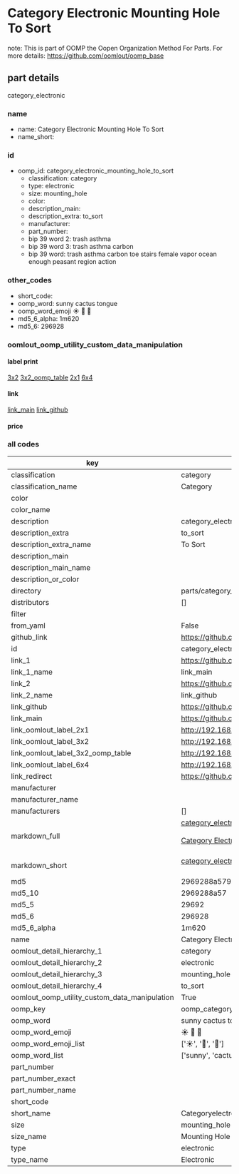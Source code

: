# Category Electronic Mounting Hole To Sort  

note: This is part of OOMP the Oopen Organization Method For Parts. For more details: https://github.com/oomlout/oomp_base

##  part details
  



category_electronic



### name
* name: Category Electronic Mounting Hole To Sort
* name_short: 
### id
* oomp_id: category_electronic_mounting_hole_to_sort
  * classification: category
  * type: electronic
  * size: mounting_hole
  * color: 
  * description_main: 
  * description_extra: to_sort
  * manufacturer: 
  * part_number: 
  * bip 39 word 2: trash asthma
  * bip 39 word 3: trash asthma carbon
  * bip 39 word: trash asthma carbon toe stairs female vapor ocean enough peasant region action

### other_codes
* short_code: 
* oomp_word: sunny cactus tongue
* oomp_word_emoji :sunny: :cactus: :tongue:
* md5_6_alpha: 1m620
* md5_6: 296928






### oomlout_oomp_utility_custom_data_manipulation
#### label print
[3x2](http://192.168.1.245:1112/?label=oomp%201m620)
[3x2_oomp_table](http://192.168.1.108:1112/?label=oomp%201m620)
[2x1](http://192.168.1.242:1112/?label=oomp%201m620)
[6x4](http://192.168.1.55:1112/?label=oomp%201m620)    

#### link

[link_main](https://github.com/oomlout/oomlout_oomp_version_1_messy/tree/main/parts/category_electronic_mounting_hole_to_sort) [link_github](https://github.com/oomlout/oomlout_oomp_version_1_messy/tree/main/parts/category_electronic_mounting_hole_to_sort)                             

#### price







### all codes 
| key | value |  
| --- | --- |  
| classification | category |  
| classification_name | Category |  
| color |  |  
| color_name |  |  
| description | category_electronic |  
| description_extra | to_sort |  
| description_extra_name | To Sort |  
| description_main |  |  
| description_main_name |  |  
| description_or_color |   |  
| directory | parts/category_electronic_mounting_hole_to_sort |  
| distributors | [] |  
| filter |  |  
| from_yaml | False |  
| github_link | https://github.com/oomlout/oomlout_oomp_part_src/tree/main/parts/category_electronic_mounting_hole_to_sort |  
| id | category_electronic_mounting_hole_to_sort |  
| link_1 | https://github.com/oomlout/oomlout_oomp_version_1_messy/tree/main/parts/category_electronic_mounting_hole_to_sort |  
| link_1_name | link_main |  
| link_2 | https://github.com/oomlout/oomlout_oomp_version_1_messy/tree/main/parts/category_electronic_mounting_hole_to_sort |  
| link_2_name | link_github |  
| link_github | https://github.com/oomlout/oomlout_oomp_version_1_messy/tree/main/parts/category_electronic_mounting_hole_to_sort |  
| link_main | https://github.com/oomlout/oomlout_oomp_version_1_messy/tree/main/parts/category_electronic_mounting_hole_to_sort |  
| link_oomlout_label_2x1 | http://192.168.1.242:1112/?label=oomp%201m620 |  
| link_oomlout_label_3x2 | http://192.168.1.245:1112/?label=oomp%201m620 |  
| link_oomlout_label_3x2_oomp_table | http://192.168.1.108:1112/?label=oomp%201m620 |  
| link_oomlout_label_6x4 | http://192.168.1.55:1112/?label=oomp%201m620 |  
| link_redirect | https://github.com/oomlout/oomlout_oomp_version_1_messy/tree/main/parts/category_electronic_mounting_hole_to_sort |  
| manufacturer |  |  
| manufacturer_name |  |  
| manufacturers | [] |  
| markdown_full | [category_electronic_mounting_hole_to_sort](none)<br>[](none)<br>[Category Electronic Mounting Hole To Sort](none)<br><br> |  
| markdown_short | [category_electronic_mounting_hole_to_sort](none)<br><br> |  
| md5 | 2969288a5798fe2d53ea2e3844c3873b |  
| md5_10 | 2969288a57 |  
| md5_5 | 29692 |  
| md5_6 | 296928 |  
| md5_6_alpha | 1m620 |  
| name | Category Electronic Mounting Hole To Sort |  
| oomlout_detail_hierarchy_1 | category |  
| oomlout_detail_hierarchy_2 | electronic |  
| oomlout_detail_hierarchy_3 | mounting_hole |  
| oomlout_detail_hierarchy_4 | to_sort |  
| oomlout_oomp_utility_custom_data_manipulation | True |  
| oomp_key | oomp_category_electronic_mounting_hole_to_sort |  
| oomp_word | sunny cactus tongue |  
| oomp_word_emoji | :sunny: :cactus: :tongue: |  
| oomp_word_emoji_list | [':sunny:', ':cactus:', ':tongue:'] |  
| oomp_word_list | ['sunny', 'cactus', 'tongue'] |  
| part_number |  |  
| part_number_exact |  |  
| part_number_name |  |  
| short_code |  |  
| short_name | Categoryelectronic |  
| size | mounting_hole |  
| size_name | Mounting Hole |  
| type | electronic |  
| type_name | Electronic |  
